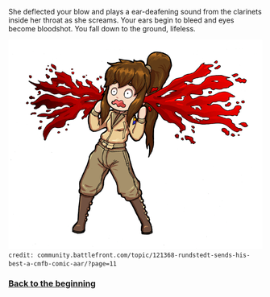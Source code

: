 She deflected your blow and plays a ear-deafening sound from the clarinets inside her throat as she screams. Your ears begin to bleed and eyes become bloodshot. You fall down to the ground, lifeless.

![what you say?](../images/dark/earsbloody.jpg)  
`credit: community.battlefront.com/topic/121368-rundstedt-sends-his-best-a-cmfb-comic-aar/?page=11`
### [Back to the beginning](../beginning.md)